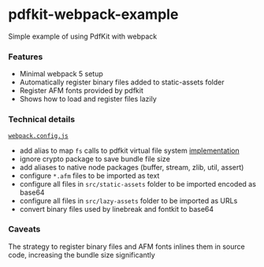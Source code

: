 # pdfkit-webpack-example

Simple example of using PdfKit with webpack

### Features

- Minimal webpack 5 setup
- Automatically register binary files added to static-assets folder
- Register AFM fonts provided by pdfkit
- Shows how to load and register files lazily

### Technical details

[`webpack.config.js`](webpack.config.js)

- add alias to map `fs` calls to pdfkit virtual file system [implementation](../../lib/virtual-fs.js)
- ignore crypto package to save bundle file size
- add aliases to native node packages (buffer, stream, zlib, util, assert)
- configure `*.afm` files to be imported as text
- configure all files in `src/static-assets` folder to be imported encoded as base64
- configure all files in `src/lazy-assets` folder to be imported as URLs
- convert binary files used by linebreak and fontkit to base64

### Caveats

The strategy to register binary files and AFM fonts inlines them in source code, increasing the bundle size significantly
